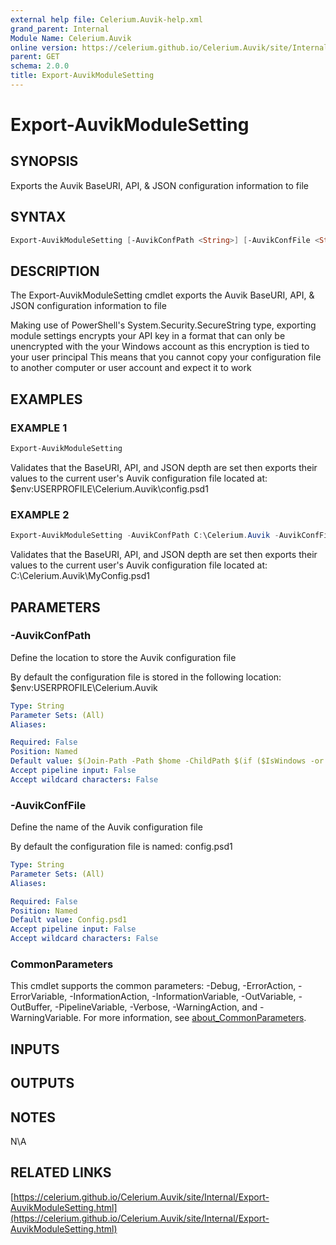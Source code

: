 ```yaml
---
external help file: Celerium.Auvik-help.xml
grand_parent: Internal
Module Name: Celerium.Auvik
online version: https://celerium.github.io/Celerium.Auvik/site/Internal/Export-AuvikModuleSetting.html
parent: GET
schema: 2.0.0
title: Export-AuvikModuleSetting
---
```


# Export-AuvikModuleSetting

## SYNOPSIS
Exports the Auvik BaseURI, API, & JSON configuration information to file

## SYNTAX

```powershell
Export-AuvikModuleSetting [-AuvikConfPath <String>] [-AuvikConfFile <String>] [<CommonParameters>]
```

## DESCRIPTION
The Export-AuvikModuleSetting cmdlet exports the Auvik BaseURI, API, & JSON configuration information to file

Making use of PowerShell's System.Security.SecureString type, exporting module settings encrypts your API key in a format
that can only be unencrypted with the your Windows account as this encryption is tied to your user principal
This means that you cannot copy your configuration file to another computer or user account and expect it to work

## EXAMPLES

### EXAMPLE 1
```powershell
Export-AuvikModuleSetting
```

Validates that the BaseURI, API, and JSON depth are set then exports their values
to the current user's Auvik configuration file located at:
    $env:USERPROFILE\Celerium.Auvik\config.psd1

### EXAMPLE 2
```powershell
Export-AuvikModuleSetting -AuvikConfPath C:\Celerium.Auvik -AuvikConfFile MyConfig.psd1
```

Validates that the BaseURI, API, and JSON depth are set then exports their values
to the current user's Auvik configuration file located at:
    C:\Celerium.Auvik\MyConfig.psd1

## PARAMETERS

### -AuvikConfPath
Define the location to store the Auvik configuration file

By default the configuration file is stored in the following location:
    $env:USERPROFILE\Celerium.Auvik

```yaml
Type: String
Parameter Sets: (All)
Aliases:

Required: False
Position: Named
Default value: $(Join-Path -Path $home -ChildPath $(if ($IsWindows -or $PSEdition -eq 'Desktop') {"Celerium.Auvik"}else{".Celerium.Auvik"}) )
Accept pipeline input: False
Accept wildcard characters: False
```

### -AuvikConfFile
Define the name of the Auvik configuration file

By default the configuration file is named:
    config.psd1

```yaml
Type: String
Parameter Sets: (All)
Aliases:

Required: False
Position: Named
Default value: Config.psd1
Accept pipeline input: False
Accept wildcard characters: False
```

### CommonParameters
This cmdlet supports the common parameters: -Debug, -ErrorAction, -ErrorVariable, -InformationAction, -InformationVariable, -OutVariable, -OutBuffer, -PipelineVariable, -Verbose, -WarningAction, and -WarningVariable. For more information, see [about_CommonParameters](http://go.microsoft.com/fwlink/?LinkID=113216).

## INPUTS

## OUTPUTS

## NOTES
N\A

## RELATED LINKS

[https://celerium.github.io/Celerium.Auvik/site/Internal/Export-AuvikModuleSetting.html](https://celerium.github.io/Celerium.Auvik/site/Internal/Export-AuvikModuleSetting.html)

